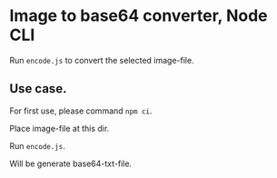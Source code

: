# Image to base64 converter, Node CLI

Run `encode.js` to convert the selected image-file.

## Use case.

For first use, please command `npm ci`.

Place image-file at this dir.

Run `encode.js`.

Will be generate base64-txt-file.